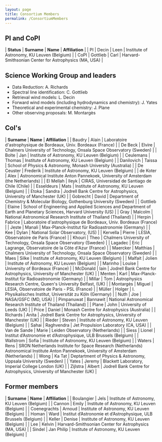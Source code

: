 ```yaml
---
layout: page
title: Consortium Members
permalink: /ConsortiumMembers
---
```


<style>
table:nth-of-type(1) {
    display:table;
    width:100%;
}
table:nth-of-type(1) th:nth-of-type(2) {
    width:10%;
}
td, th {
   border: none!important;
}
</style>

## PI and CoPI

| **Status** | **Surname** | **Name** | **Affiliation**                                       |
| PI         | Decin       | Leen     | Institute of Astronomy, KU Leuven (Belgium)           |
| CoPI       | Gottlieb    | Carl     | Harvard-Smithsonian Center for Astrophysics (MA, USA) |

## Science Working Group and leaders
* Data Reduction: A. Richards
* Spectral line identification: C. Gottlieb
* Retrieval wind models: L. Decin
* Forward wind models (including hydrodynamics and chemistry): J. Yates
* Theoretical and experimental chemistry: J. Plane
* Other observing proposals: M. Montargès

## CoI's

| **Surname** | **Name** | **Affiliation**                                       |
| Baudry | Alain | Laboratoire d'astrophysique de Bordeaux, Univ. Bordeaux (France) |
| De Beck | Elvire | Chalmers University of Technology, Onsala Space Observatory (Sweden) |
| Bolte | Jan | Institute of Astronomy, KU Leuven (Belgium) |
| Ceulemans | Thomas | Institute of Astronomy, KU Leuven (Belgium) |
| Danilovich | Taissa | School of Physics & Astronomy, Monash University (Australia) |
| De Ceuster | Frederik | Institute of Astronomy, KU Leuven (Belgium) |
| de Koter | Alex | Astronomical Institute Anton Pannekoek, University of Amsterdam (the Netherlands) |
| El Mellah | Ileyk | CIRAS, Universidad de Santiago de Chile (Chile) |
| Esseldeurs | Mats | Institute of Astronomy, KU Leuven (Belgium) |
| Etoka | Sandra | Jodrell Bank Centre for Astrophysics, University of Manchester (UK) |
| Gobrecht | David | Department of Chemistry & Molecular Biology, Gothenburg University (Sweden) |
| Gottlieb | Elaine | School of Engineering and Applied Sciences and Department of Earth and Planetary Sciences, Harvard University (US) |
| Gray | Malcolm | National Astronomical Research Institute of Thailand (Thailand) |
| Herpin | Fabrice | Laboratoire d'astrophysique de Bordeaux, Univ. Bordeaux (France) |
| Jeste | Manali | Max-Planck-Institut für Radioastronomie (Germany) |
| Kee | Dylan | National Solar Observatory, (US) |
| Kervella | Pierre | LESIA, Observatoire de Paris (France) |
| Khouri | Theo | Chalmers University of Technology, Onsala Space Observatory (Sweden) |
| Lagadec | Eric | Lagrange, Observatoire de la Côte d'Azur (France) |
| Maercker | Matthias | Chalmers University of Technology, Onsala Space Observatory (Sweden) |
| Maes | Silke | Institute of Astronomy, KU Leuven (Belgium) |
| Malfait | Jolien | Institute of Astronomy, KU Leuven (Belgium) |
| Marinho | Louise | University of Bordeaux (France) |
| McDonald | Iain | Jodrell Bank Centre for Astrophysics, University of Manchester (UK) |
| Menten | Karl | Max-Planck-Institut für Radioastronomie (Germany) |
| Millar | Tom | Astrophysics Research Centre, Queen's University Belfast, (UK) |
| Montargès | Miguel | LESIA, Observatoire de Paris - PSL (France) |
| Müller | Holger | I. Physikalisches Institut, Universität zu Köln (Germany) |
| Nuth | Joe | NASA/GSFC (MD, USA) |
| Pimpanuwat | Bannawit | National Astronomical Research Institute of Thailand (Thailand) |
| Plane | John | University of Leeds (UK) |
| Price | Daniel | Monash Centre for Astrophysics (Australia) |
| Richards | Anita | Jodrell Bank Centre for Astrophysics, University of Manchester (UK) |
| Rieder | Steven | Institute of Astronomy, KU Leuven (Belgium) |
| Sahai | Raghvendra | Jet Propulsion Laboratory (CA, USA) |
| Van de Sande | Marie | Leiden Observatory (Netherlands) |
| Siess | Lionel | Institut d’Astronomie et d’Astrophysique, ULB Brussels (Belgium) |
| Wallstrom | Sofia | Institute of Astronomy, KU Leuven (Belgium) |
| Waters | Rens | SRON Netherlands Institute for Space Research (Netherlands) Astronomical Institute Anton Pannekoek, University of Amsterdam (Netherlands) |
| Wong | Ka Tat | Deptartment of Physics & Astronomy, Uppsala University (Sweden) |
| Yates | Jeremy | Blackett Laboratory, Imperial College London (UK) |
| Zijlstra | Albert | Jodrell Bank Centre for Astrophysics, University of Manchester (UK) |

## Former members

| **Surname** | **Name** | **Affiliation**                                       |
| Boulangier | Jels | Institute of Astronomy, KU Leuven (Belgium) |
| Cannon | Emily | Institute of Astronomy, KU Leuven (Belgium) |
| Coenegrachts | Arnoud | Institute of Astronomy, KU Leuven (Belgium) |
| Homan | Ward | Institut d’Astronomie et d’Astrophysique, ULB Brussels (Belgium) |
| Keller | Denise | Institute of Astronomy, KU Leuven (Belgium) |
| Lee | Kelvin | Harvard-Smithsonian Center for Astrophysics (MA, USA) |
| Sindel | Jan Philip | Institute of Astronomy, KU Leuven (Belgium) |
